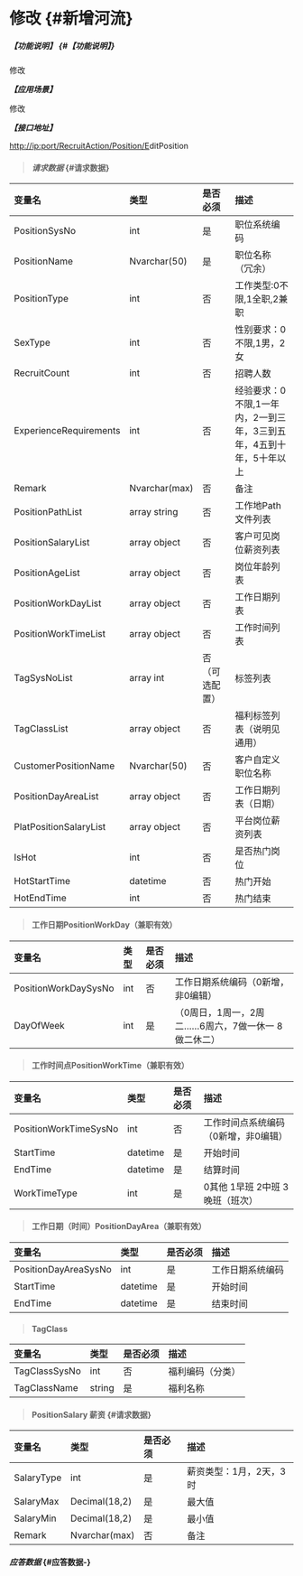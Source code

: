 # 修改 {#新增河流}

##### _【功能说明】_ {#【功能说明】}

修改

_**【应用场景】**_

修改

_**【接口地址】**_

[http://ip:port/RecruitAction/Position/E](http://ip:port/HMAction/River/AddRiver)ditPosition

> #### _请求数据_ {#请求数据}

| 变量名 | 类型 | 是否必须 | 描述 |
| :--- | :--- | :--- | :--- |
| PositionSysNo | int | 是 | 职位系统编码 |
| PositionName | Nvarchar\(50\) | 是 | 职位名称（冗余） |
| PositionType | int | 否 | 工作类型:0不限,1全职,2兼职 |
| SexType | int | 否 | 性别要求：0不限,1男，2女 |
| RecruitCount | int | 否 | 招聘人数 |
| ExperienceRequirements | int | 否 | 经验要求：0不限,1一年内，2一到三年，3三到五年，4五到十年，5十年以上 |
| Remark | Nvarchar\(max\) | 否 | 备注 |
| PositionPathList | array string | 否 | 工作地Path文件列表 |
| PositionSalaryList | array object | 否 | 客户可见岗位薪资列表 |
| PositionAgeList | array object | 否 | 岗位年龄列表 |
| PositionWorkDayList | array object | 否 | 工作日期列表 |
| PositionWorkTimeList | array object | 否 | 工作时间列表 |
| TagSysNoList | array int | 否（可选配置） | 标签列表 |
| TagClassList | array object | 否 | 福利标签列表（说明见通用） |
| CustomerPositionName| Nvarchar\(50\) | 否 | 客户自定义职位名称 |
| PositionDayAreaList | array object | 否 | 工作日期列表（日期） |
| PlatPositionSalaryList | array object | 否 | 平台岗位薪资列表 |
|IsHot| int | 否 |是否热门岗位|
|HotStartTime| datetime | 否 |热门开始|
|HotEndTime| int | 否 |热门结束|


> #### 工作日期PositionWorkDay（兼职有效）

| 变量名 | 类型 | 是否必须 | 描述 |
| :--- | :--- | :--- | :--- |
| PositionWorkDaySysNo | int | 否 | 工作日期系统编码（0新增，非0编辑）|
| DayOfWeek | int | 是 | （0周日，1周一，2周二……6周六，7做一休一 8做二休二） |

> #### 工作时间点PositionWorkTime（兼职有效）

| 变量名 | 类型 | 是否必须 | 描述 |
| :--- | :--- | :--- | :--- |
| PositionWorkTimeSysNo | int | 否 | 工作时间点系统编码（0新增，非0编辑）|
| StartTime | datetime | 是 |开始时间 |
| EndTime | datetime | 是 |结算时间 |
| WorkTimeType| int| 是 |0其他 1早班 2中班 3晚班（班次） |

> #### 工作日期（时间）PositionDayArea（兼职有效）

| 变量名 | 类型 | 是否必须 | 描述 |
| :--- | :--- | :--- | :--- |
| PositionDayAreaSysNo | int | 是 | 工作日期系统编码|
| StartTime | datetime | 是 |开始时间 |
| EndTime | datetime | 是 |结束时间 |

> #### TagClass

| 变量名 | 类型 | 是否必须 | 描述 |
| :--- | :--- | :--- | :--- |
| TagClassSysNo | int | 否 | 福利编码（分类）  |
| TagClassName| string| 是 |福利名称  |


> #### PositionSalary 薪资 {#请求数据}

| 变量名 | 类型 | 是否必须 | 描述 |
| :--- | :--- | :--- | :--- |
| SalaryType | int | 是 | 薪资类型：1月，2天，3时 |
| SalaryMax | Decimal\(18,2\) | 是 | 最大值 |
| SalaryMin | Decimal\(18,2\) | 是 | 最小值 |
| Remark | Nvarchar\(max\) | 否 | 备注 |











#### _应答数据_ {#应答数据-}



